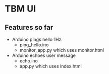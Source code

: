 # TBM UI
## Features so far
- Arduino pings hello 1Hz.
    - ping_hello.ino
    - monitor_app.py which uses monitor.html
- Arduino echoes user message
    - echo.ino
    - app.py which uses index.html


